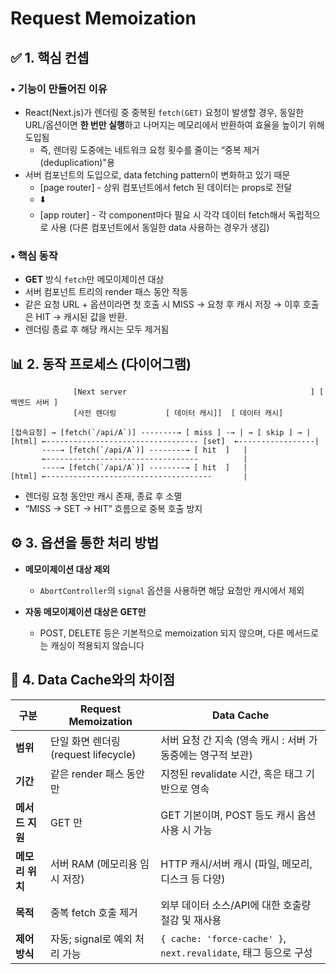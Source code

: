 # Request Memoization

## ✅ 1. 핵심 컨셉

### • 기능이 만들어진 이유

- React(Next.js)가 렌더링 중 중복된 `fetch(GET)` 요청이 발생할 경우, 동일한 URL/옵션이면 **한 번만 실행**하고 나머지는 메모리에서 반환하여 효율을 높이기 위해 도입됨
  - 즉, 렌더링 도중에는 네트워크 요청 횟수를 줄이는 “중복 제거(deduplication)"용
- 서버 컴포넌트의 도입으로, data fetching pattern이 변화하고 있기 때문
  - [page router] - 상위 컴포넌트에서 fetch 된 데이터는 props로 전달
  - ⬇️
  - [app router] - 각 component마다 필요 시 각각 데이터 fetch해서 독립적으로 사용 (다른 컴포넌트에서 동일한 data 사용하는 경우가 생김)

### • 핵심 동작

- **GET** 방식 `fetch`만 메모이제이션 대상
- 서버 컴포넌트 트리의 render 패스 동안 작동
- 같은 요청 URL + 옵션이라면 첫 호출 시 MISS → 요청 후 캐시 저장 → 이후 호출은 HIT → 캐시된 값을 반환.
- 렌더링 종료 후 해당 캐시는 모두 제거됨

## 📊 2. 동작 프로세스 (다이어그램)

```text
              [Next server                                         ] [ 백엔드 서버 ]
              [사전 렌더링           [ 데이터 캐시]]  [ 데이터 캐시]

[접속요청] → [fetch(`/api/A`)] --------→ [ miss ] -→ | → [ skip ] → |
[html] ←---------------------------------- [set]  ←-----------------|
       ----→ [fetch(`/api/A`)] --------→ [ hit  ]   |
       ←----------------------------------          |
       ----→ [fetch(`/api/A`)] --------→ [ hit  ]   |
[html] ←-------------------------------------       |

```

- 렌더링 요청 동안만 캐시 존재, 종료 후 소멸
- “MISS → SET → HIT” 흐름으로 중복 호출 방지

## ⚙️ 3. 옵션을 통한 처리 방법

- **메모이제이션 대상 제외**

  - `AbortController`의 `signal` 옵션을 사용하면 해당 요청만 캐시에서 제외

- **자동 메모이제이션 대상은 GET만**

  - POST, DELETE 등은 기본적으로 memoization 되지 않으며, 다른 메서드로는 캐싱이 적용되지 않습니다

## 💾 4. Data Cache와의 차이점

| 구분            | Request Memoization                 | Data Cache                                                      |
| --------------- | ----------------------------------- | --------------------------------------------------------------- |
| **범위**        | 단일 화면 렌더링(request lifecycle) | 서버 요청 간 지속 (영속 캐시 : 서버 가동중에는 영구적 보관)     |
| **기간**        | 같은 render 패스 동안만             | 지정된 revalidate 시간, 혹은 태그 기반으로 영속                 |
| **메서드 지원** | GET 만                              | GET 기본이며, POST 등도 캐시 옵션 사용 시 가능                  |
| **메모리 위치** | 서버 RAM (메모리용 임시 저장)       | HTTP 캐시/서버 캐시 (파일, 메모리, 디스크 등 다양)              |
| **목적**        | 중복 fetch 호출 제거                | 외부 데이터 소스/API에 대한 호출량 절감 및 재사용               |
| **제어 방식**   | 자동; signal로 예외 처리 가능       | `{ cache: 'force-cache' }`, `next.revalidate`, 태그 등으로 구성 |
